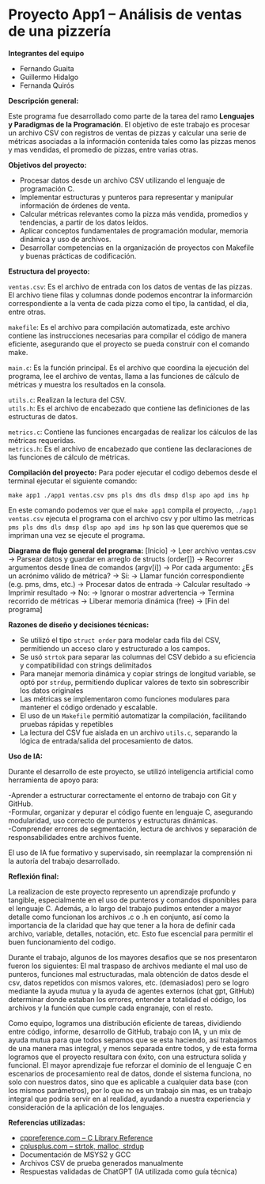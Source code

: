 # Proyecto App1 – Análisis de ventas de una pizzería

**Integrantes del equipo**

- Fernando Guaita  
- Guillermo Hidalgo  
- Fernanda Quirós

**Descripción general:**

Este programa fue desarrollado como parte de la tarea del ramo **Lenguajes y Paradigmas de la Programación**. El objetivo de este trabajo es procesar un archivo CSV con registros de ventas de pizzas y calcular una serie de métricas asociadas a la información contenida tales como las pizzas menos y mas vendidas, el promedio de pizzas, entre varias otras.

**Objetivos del proyecto:**

- Procesar datos desde un archivo CSV utilizando el lenguaje de programación C.
- Implementar estructuras y punteros para representar y manipular información de órdenes de venta.
- Calcular métricas relevantes como la pizza más vendida, promedios y tendencias, a partir de los datos leídos.
- Aplicar conceptos fundamentales de programación modular, memoria dinámica y uso de archivos.
- Desarrollar competencias en la organización de proyectos con Makefile y buenas prácticas de codificación.

**Estructura del proyecto:**

`ventas.csv`: Es el archivo de entrada con los datos de ventas de las pizzas. El archivo tiene filas y columnas donde podemos encontrar la informarción correspondiente a la venta de cada pizza como el tipo, la cantidad, el dia, entre otras.

`makefile`: Es el archivo para compilación automatizada, este archivo contiene las instrucciones necesarias para compilar el código de manera eficiente, asegurando que el proyecto se pueda construir con el comando make.

`main.c`: Es la función principal. Es el archivo que coordina la ejecución del programa, lee el archivo de ventas, llama a las funciones de cálculo de métricas y muestra los resultados en la consola.

`utils.c`:  Realizan la lectura del CSV.  
`utils.h`: Es el archivo de encabezado que contiene las definiciones de las estructuras de datos. 

`metrics.c`: Contiene las funciones encargadas de realizar los cálculos de las métricas requeridas.  
`metrics.h`: Es el archivo de encabezado que contiene las declaraciones de las funciones de cálculo de métricas.

**Compilación del proyecto:**
Para poder ejecutar el codigo debemos desde el terminal ejecutar el siguiente comando:

`
make app1
./app1 ventas.csv pms pls dms dls dmsp dlsp apo apd ims hp
`

En este comando podemos ver que el `make app1` compila el proyecto, `./app1 ventas.csv` ejecuta el programa con el archivo csv y por ultimo las metricas `pms pls dms dls dmsp dlsp apo apd ims hp` son las que queremos que se impriman una vez se ejecute el programa.

**Diagrama de flujo general del programa:**
[Inicio] 
   → Leer archivo ventas.csv 
      → Parsear datos y guardar en arreglo de structs (order[])
         → Recorrer argumentos desde línea de comandos (argv[i])
            → Por cada argumento:
               ¿Es un acrónimo válido de métrica?
                  → Sí:
                     → Llamar función correspondiente (e.g. pms, dms, etc.)
                        → Procesar datos de entrada
                        → Calcular resultado
                        → Imprimir resultado
                  → No:
                     → Ignorar o mostrar advertencia
         → Termina recorrido de métricas
   → Liberar memoria dinámica (free)
→ [Fin del programa]


**Razones de diseño y decisiones técnicas:**

- Se utilizó el tipo `struct order` para modelar cada fila del CSV, permitiendo un acceso claro y estructurado a los campos.
- Se usó `strtok` para separar las columnas del CSV debido a su eficiencia y compatibilidad con strings delimitados
- Para manejar memoria dinámica y copiar strings de longitud variable, se optó por `strdup`, permitiendo duplicar valores de texto sin sobrescribir los datos originales
- Las métricas se implementaron como funciones modulares para mantener el código ordenado y escalable.
- El uso de un `Makefile` permitió automatizar la compilación, facilitando pruebas rápidas y repetibles
- La lectura del CSV fue aislada en un archivo `utils.c`, separando la lógica de entrada/salida del procesamiento de datos.


**Uso de IA:**

Durante el desarrollo de este proyecto, se utilizó inteligencia artificial como herramienta de apoyo para:

-Aprender a estructurar correctamente el entorno de trabajo con Git y GitHub.  
-Formular, organizar y depurar el código fuente en lenguaje C, asegurando modularidad, uso correcto de punteros y estructuras dinámicas.  
-Comprender errores de segmentación, lectura de archivos y separación de responsabilidades entre archivos fuente.  

El uso de IA fue formativo y supervisado, sin reemplazar la comprensión ni la autoría del trabajo desarrollado.

**Reflexión final:**

La realizacion de este proyecto represento un aprendizaje profundo y tangible, especialmente en el uso de punteros y comandos disponibles para el lenguaje C. Además, a lo largo del trabajo pudimos entender a mayor detalle como funcionan los archivos .c o .h en conjunto, así como la importancia de la claridad que hay que tener a la hora de definir cada archivo, variable, detalles, notación, etc. Esto fue escencial para permitir el buen funcionamiento del codigo.

Durante el trabajo, algunos de los mayores desafios que se nos presentaron fueron los siguientes: El mal traspaso de archivos mediante el mal uso de punteros, funciones mal estructuradas, mala obtención de datos desde el csv, datos repetidos con mismos valores, etc. (demasiados) pero se logro mediante la ayuda mutua y la ayuda de agentes externos (chat gpt, GitHub) determinar donde estaban los errores, entender a totalidad el código, los archivos y la función que cumple cada engranaje, con el resto.

Como equipo, logramos una distribución eficiente de tareas, dividiendo entre código, informe, desarrollo de GitHub, trabajo con IA, y un mix de ayuda mutua para que todos sepamos que se esta haciendo, así trabajamos de una manera mas integral, y menos separada entre todos, y de esta forma logramos que el proyecto resultara con éxito, con una estructura solida y funcional. El mayor aprendizaje fue reforzar el dominio de el lenguaje C en escenarios de procesamiento real de datos, donde el sistema funciona, no solo con nuestros datos, sino que es aplicable a cualquier data base (con los mismos parámetros), por lo que no es un trabajo sin mas, es un trabajo integral que podría servir en al realidad, ayudando a nuestra experiencia y consideración de la aplicación de los lenguajes.







**Referencias utilizadas:**

- [cppreference.com – C Library Reference](https://en.cppreference.com/)
- [cplusplus.com – strtok, malloc, strdup](https://cplusplus.com/)
- Documentación de MSYS2 y GCC
- Archivos CSV de prueba generados manualmente
- Respuestas validadas de ChatGPT (IA utilizada como guía técnica)

